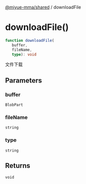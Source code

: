 [@miyue-mma/shared](../index.md) / downloadFile

# downloadFile()

```ts
function downloadFile(
   buffer, 
   fileName, 
   type): void
```

文件下载

## Parameters

### buffer

`BlobPart`

### fileName

`string`

### type

`string`

## Returns

`void`
